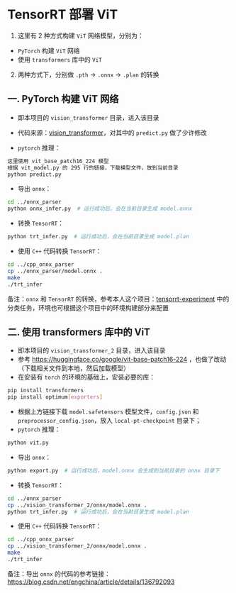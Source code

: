# TensorRT 部署 ViT

1. 这里有 2 种方式构建 `ViT` 网络模型，分别为：

- `PyTorch` 构建 `ViT` 网络
- 使用 `transformers` 库中的 `ViT`

2. 两种方式下，分别做 `.pth` -> `.onnx` -> `.plan` 的转换

## 一. PyTorch 构建 ViT 网络

- 即本项目的 `vision_transformer` 目录，进入该目录

- 代码来源：[vision_transformer](https://github.com/WZMIAOMIAO/deep-learning-for-image-processing/tree/master/pytorch_classification/vision_transformer)，对其中的 `predict.py` 做了少许修改
- `pytorch` 推理：

```bash
这里使用 vit_base_patch16_224 模型
根据 vit_model.py 的 295 行的链接，下载模型文件，放到当前目录
python predict.py
```

- 导出 `onnx`：

```bash
cd ../onnx_parser
python onnx_infer.py  # 运行成功后，会在当前目录生成 model.onnx
```

- 转换 `TensorRT`：

```bash
python trt_infer.py  # 运行成功后，会在当前目录生成 model.plan
```

- 使用 `C++` 代码转换 `TensorRT`：

```bash
cd ../cpp_onnx_parser
cp ../onnx_parser/model.onnx .
make
./trt_infer
```

备注：`onnx` 和 `TensorRT` 的转换，参考本人这个项目：[tensorrt-experiment](https://github.com/emptysoal/tensorrt-experiment) 中的分类任务，环境也可根据这个项目中的环境构建部分来配置

## 二. 使用 transformers 库中的 ViT

- 即本项目的 `vision_transformer_2` 目录，进入该目录
- 参考 https://huggingface.co/google/vit-base-patch16-224 ，也做了改动（下载相关文件到本地，然后加载模型）
- 在安装有 `torch` 的环境的基础上，安装必要的库：

```bash
pip install transformers
pip install optimum[exporters]
```

- 根据上方链接下载 `model.safetensors` 模型文件，`config.json` 和 `preprocessor_config.json`，放入 `local-pt-checkpoint` 目录下；
- `pytorch` 推理：

```bash
python vit.py
```

- 导出 `onnx`：

```bash
python export.py  # 运行成功后，model.onnx 会生成到当前目录的 onnx 目录下
```

- 转换 `TensorRT`：

```bash
cd ../onnx_parser
cp ../vision_transformer_2/onnx/model.onnx .
python trt_infer.py  # 运行成功后，会在当前目录生成 model.plan
```

- 使用 `C++` 代码转换 `TensorRT`：

```bash
cd ../cpp_onnx_parser
cp ../vision_transformer_2/onnx/model.onnx .
make
./trt_infer
```

备注：导出 `onnx` 的代码的参考链接：https://blog.csdn.net/engchina/article/details/136792093
